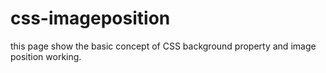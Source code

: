 # css-imageposition
this page show the basic concept of CSS background property and image position working.
